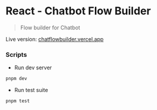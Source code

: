 # React - Chatbot Flow Builder

> Flow builder for Chatbot


Live version: [chatflowbuilder.vercel.app](https://chatflowbuilder.vercel.app)

### Scripts

- Run dev server
```bash
pnpm dev
```
- Run test suite
```bash
pnpm test
```